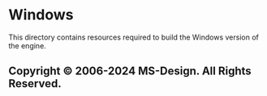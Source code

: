 # Windows

This directory contains resources required to build the Windows version of the engine.

## Copyright © 2006-2024 MS-Design. All Rights Reserved.
